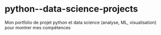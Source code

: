 # python--data-science-projects
Mon portfolio de projet python et data science (analyse, ML, visualisation) pour montrer mes compétences
